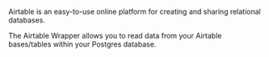 Airtable is an easy-to-use online platform for creating and sharing relational databases.

The Airtable Wrapper allows you to read data from your Airtable bases/tables within your Postgres database.